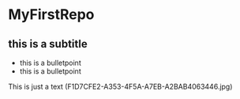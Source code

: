 # MyFirstRepo
## this is a subtitle

* this is a bulletpoint
* this is a bulletpoint

This is just a text
(F1D7CFE2-A353-4F5A-A7EB-A2BAB4063446.jpg)
